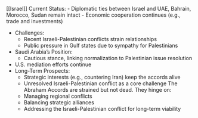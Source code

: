 [[Israel]]
Current Status:
	- Diplomatic ties between Israel and UAE, Bahrain, Morocco, Sudan remain intact
	- Economic cooperation continues (e.g., trade and investments)
- Challenges:
	- Recent Israeli-Palestinian conflicts strain relationships
	- Public pressure in Gulf states due to sympathy for Palestinians
- Saudi Arabia’s Position:
	- Cautious stance, linking normalization to Palestinian issue resolution
- U.S. mediation efforts continue
- Long-Term Prospects:
	- Strategic interests (e.g., countering Iran) keep the accords alive
	- Unresolved Israeli-Palestinian conflict as a core challenge
The Abraham Accords are strained but not dead. They hinge on:
	- Managing regional conflicts
	- Balancing strategic alliances
	- Addressing the Israeli-Palestinian conflict for long-term viability